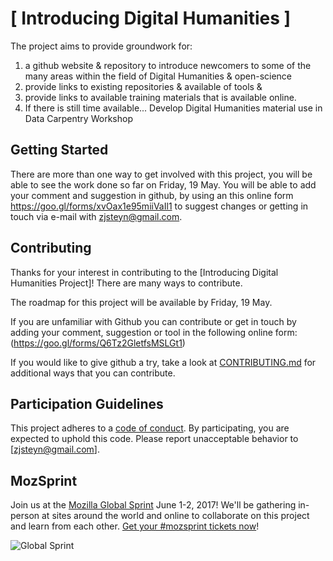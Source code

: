 # [ Introducing Digital Humanities ]

The project aims to provide groundwork for:

1. a github website & repository to introduce newcomers to some of the many areas within the field of Digital Humanities & open-science
2. provide links to existing repositories & available of tools &
3. provide links to available training materials that is available online.
4. If there is still time available... Develop Digital Humanities material use in Data Carpentry Workshop

## Getting Started

There are more than one way to get involved with this project, you will be able to see the work done so far on Friday, 19 May. You will be able to add your comment and suggestion in github, by using an this online form https://goo.gl/forms/xvOax1e95miiVaIl1 to suggest changes or getting in touch via e-mail with zjsteyn@gmail.com.

## Contributing

Thanks for your interest in contributing to the [Introducing Digital Humanities Project]! There are many ways to contribute. 

The roadmap for this project will be available by Friday, 19 May.

If you are unfamiliar with Github you can contribute or get in touch by adding your comment, suggestion or tool in the following online form: (https://goo.gl/forms/Q6Tz2GletfsMSLGt1) 

If you would like to give github a try, take a look at [CONTRIBUTING.md](CONTRIBUTING.md) for additional ways that you can contribute.


## Participation Guidelines

This project adheres to a [code of conduct](CODE_OF_CONDUCT.md). By participating, you are expected to uphold this code. Please report unacceptable behavior to [zjsteyn@gmail.com].

## MozSprint

Join us at the [Mozilla Global Sprint](http://mozilla.github.io/global-sprint/) June 1-2, 2017! We'll be gathering in-person at sites around the world and online to collaborate on this project and learn from each other. [Get your #mozsprint tickets now](http://mozilla.github.io/global-sprint/)!

![Global Sprint](https://cloud.githubusercontent.com/assets/617994/24632585/b2b07dcc-1892-11e7-91cf-f9e473187cf7.png)
